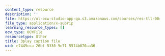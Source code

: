 ```yaml
---
content_type: resource
description: ''
file: https://ol-ocw-studio-app-qa.s3.amazonaws.com/courses/res-tll-004-stem-concept-videos-fall-2013/e7449cca26bf53309c715574b070aa36_3gxNrc_EEN8.vtt
file_type: application/x-subrip
learning_resource_types: []
ocw_type: OCWFile
resourcetype: Other
title: 3play caption file
uid: e7449cca-26bf-5330-9c71-5574b070aa36
---
```


